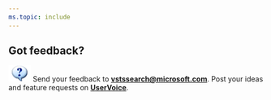 ```yaml
---
ms.topic: include
---
```


## Got feedback?

![Question](../_img/_shared/question.png) 
Send your feedback to **[vstssearch@microsoft.com](mailto:vstssearch@microsoft.com?Subject=Feedback%20on%20Search)**.
Post your ideas and feature requests on **[UserVoice](https://visualstudio.uservoice.com/forums/330519-visual-studio-team-services?category_id=343618&filter=top&page=1)**.
